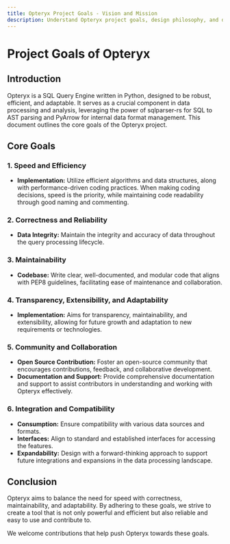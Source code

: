 ```yaml
---
title: Opteryx Project Goals - Vision and Mission
description: Understand Opteryx project goals, design philosophy, and development roadmap. Learn what drives the SQL query engine.
---
```


# Project Goals of Opteryx

## Introduction

Opteryx is a SQL Query Engine written in Python, designed to be robust, efficient, and adaptable. It serves as a crucial component in data processing and analysis, leveraging the power of sqlparser-rs for SQL to AST parsing and PyArrow for internal data format management. This document outlines the core goals of the Opteryx project.

## Core Goals

### 1. **Speed and Efficiency**

- **Implementation:** Utilize efficient algorithms and data structures, along with performance-driven coding practices. When making coding decisions, speed is the priority, while maintaining code readability through good naming and commenting.

### 2. **Correctness and Reliability**

- **Data Integrity:** Maintain the integrity and accuracy of data throughout the query processing lifecycle.

### 3. **Maintainability**

- **Codebase:** Write clear, well-documented, and modular code that aligns with PEP8 guidelines, facilitating ease of maintenance and collaboration.

### 4. **Transparency, Extensibility, and Adaptability**

- **Implementation:** Aims for transparency, maintainability, and extensibility, allowing for future growth and adaptation to new requirements or technologies.

### 5. **Community and Collaboration**

- **Open Source Contribution:** Foster an open-source community that encourages contributions, feedback, and collaborative development.
- **Documentation and Support:** Provide comprehensive documentation and support to assist contributors in understanding and working with Opteryx effectively.

### 6. **Integration and Compatibility**

- **Consumption:** Ensure compatibility with various data sources and formats.
- **Interfaces:** Align to standard and established interfaces for accessing the features.
- **Expandability:** Design with a forward-thinking approach to support future integrations and expansions in the data processing landscape.

## Conclusion

Opteryx aims to balance the need for speed with correctness, maintainability, and adaptability. By adhering to these goals, we strive to create a tool that is not only powerful and efficient but also reliable and easy to use and contribute to.

We welcome contributions that help push Opteryx towards these goals.
